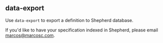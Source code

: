 ## data-export

Use `data-export` to export a definition to Shepherd database. 

If you'd like to have your specification indexed in Shepherd, please email marcos@marcosc.com. 